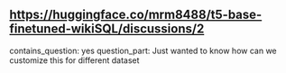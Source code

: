 ## https://huggingface.co/mrm8488/t5-base-finetuned-wikiSQL/discussions/2

contains_question: yes
question_part: Just wanted to know how can we customize this for different dataset